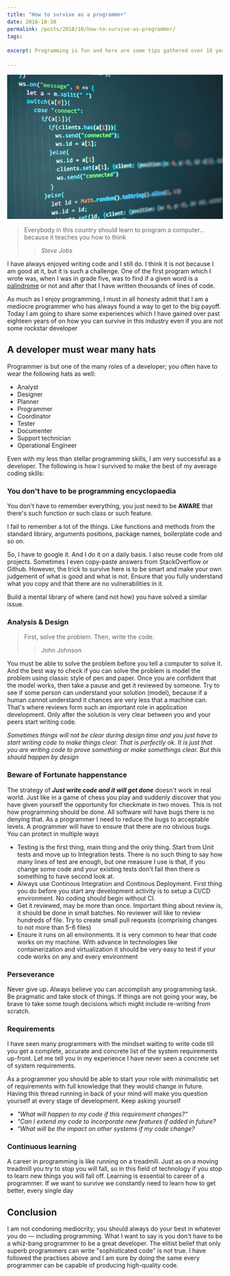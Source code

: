 ```yaml
---
title: "How to survive as a programmer"
date: 2018-10-30
permalink: /posts/2018/10/how-to-survive-as-programmer/
tags:
 
excerpt: Programming is fun and here are some tips gathered over 18 years of programming experience on how to survive (and excel) as a programmer

---
```


![Core Values](/images/programming.jpg "Core Values")

> Everybody in this country should learn to program a computer...
> because it teaches you how to think
>
>> <cite>Steve Jobs</cite>

I have always enjoyed writing code and I still do. I think it is not because I am good at it, but it is such a challenge. One of the first program which I wrote was, when I was in grade five, was to find if a given word is a [palindrome](https://en.wikipedia.org/wiki/Palindrome) or not and after that I have written thousands of lines of code. 

As much as I enjoy programming, I must in all honesty admit that I am a mediocre programmer who has always found a way to get to the big payoff. Today I am going to share some experiences which I have gained over past eighteen years of on how you can survive in this industry even if you are not some rockstar developer

## A developer must wear many hats
Programmer is but one of the many roles of a developer; you often have to wear the following hats as well:

+ Analyst
+ Designer
+ Planner
+ Programmer
+ Coordinator
+ Tester
+ Documenter
+ Support technician
+ Operational Engineer

Even with my less than stellar programming skills, I am very successful as a developer. The following is how I survived to make the best of my average coding skills:

### You don't have to be programming encyclopaedia
You don't have to remember everything, you just need to be **AWARE** that there's such function or such class or such feature. 

I fail to remember a lot of the things. Like functions and methods from the standard library, arguments positions, package names, boilerplate code and so on.

So, I have to google it. And I do it on a daily basis. I also reuse code from old projects. Sometimes I even copy-paste answers from StackOverflow or Github. However, the trick to survive here is to be smart and make your own judgement of what is good and what is not. Ensure that you fully understand what you copy and that there are no vulnerabilities in it. 

Build a mental library of where (and not how) you have solved a similar issue.

### Analysis & Design
> First, solve the problem. Then, write the code.
>> John Johnson

You must be able to solve the problem before you tell a computer to solve it. And the best way to check if you can solve the problem is model the problem using classic style of pen and paper. Once you are confident that the model works, then take a pause and get it reviewed by someone. Try to see if some person can understand your solution (model), because if a human cannot understand it chances are very less that a machine can. That's where reviews form such an important role in application development.
Only after the solution is very clear between you and your peers start writing code.

_Sometimes things will not be clear during design time and you just have to start writing code to make things clear. That is perfectly ok. It is just that you are writing code to prove something or make somethings clear. But this should happen by design_

### Beware of Fortunate happenstance
The strategy of _**Just write code and it will get done**_ doesn't work in real world. Just like in a game of chess you play and suddenly discover that you have given yourself the opportunity for checkmate in two moves. This is not how programming should be done. 
All software will have bugs there is no denying that. As a programmer I need to reduce the bugs to acceptable levels. A  programmer will have to ensure that there are no obvious bugs. You can protect in multiple ways
+ Testing is the first thing, main thing and the only thing. Start from Unit tests and move up to Integration tests. There is no such thing to say how many lines of test are enough, but one measure I use is that, if you change some code and your existing tests don't fail then there is something to have second look at.
+ Always use Continous Integration and Continous Deployment. First thing you do before you start any development activity is to setup a CI/CD environment. No coding should begin without CI.
+ Get it reviewed, may be more than once. Important thing about review is, it should be done in small batches. No reviewer will like to review hundreds of file. Try to create small pull requests (comprising changes to not more than 5-6 files)
+ Ensure it runs on all environments. It is very common to hear that code works on my machine. With advance in technologies like containerization and virtualization it should be very easy to test if your code works on any and every environment

### Perseverance
Never give up. Always believe you can accomplish any programming task. Be pragmatic and take stock of things. If things are not going your way, be brave to take some tough decisions which might include re-writing from scratch.

### Requirements
I have seen many programmers with the mindset waiting to write code  till you get a complete, accurate and concrete list of the system requirements up-front. Let me tell you in my experience I have never seen a concrete set of system requirements. 

As a programmer you should be able to start your role with minimalistic set of requirements with full knowledge that they would change in future. Having this thread running in back of your mind will make you question yourself at every stage of development. Keep asking yourself
+ _"What will happen to my code if this requirement changes?"_
+ _"Can I extend my code to incorporate new features if added in future?_
+ _"What will be the impact on other systems if my code change?_

### Continuous learning
A career in programming is like running on a treadmill. Just as on a moving treadmill you try to stop you will fall, so in this field of technology if you stop to learn new things you will fall off. Learning is essential to career of a programmer. If we want to survive we constantly need to learn how to get better, every single day

## Conclusion
I am not condoning mediocrity; you should always do your best in whatever you do — including programming. What I want to say is you don't have to be a whiz-bang programmer to be a great developer. The elitist belief that only superb programmers can write "sophisticated code" is not true. I have followed the practises above and I am sure by doing the same every programmer can be capable of producing high-quality code.